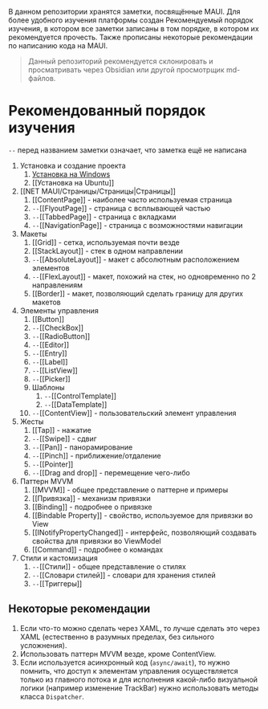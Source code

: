 В данном репозитории хранятся заметки, посвящённые MAUI. Для более удобного изучения платформы создан Рекомендуемый порядок изучения, в котором все заметки записаны в том порядке, в котором их рекомендуется прочесть. Также прописаны некоторые рекомендации по написанию кода на MAUI.

> Данный репозиторий рекомендуется склонировать и просматривать через Obsidian или другой просмотрщик md-файлов.

# Рекомендованный порядок изучения

`--` перед названием заметки означает, что заметка ещё не написана

1. Установка и создание проекта
	1. [Установка на Windows](Установка/Установка#20на%20Windows.md)
	2. [[Установка на Ubuntu]]
2. [[NET MAUI/Страницы/Страницы|Страницы]]
	1. [[ContentPage]] - наиболее часто используемая страница
	2. `--`[[FlyoutPage]] - страница с всплывающей частью
	3. `--`[[TabbedPage]] - страница с вкладками
	4. `--`[[NavigationPage]] - страница с возможностями навигации
3. Макеты
	1. [[Grid]] - сетка, используемая почти везде
	2. [[StackLayout]] - стек в одном направлении
	3. `--`[[AbsoluteLayout]] - макет с абсолютным расположением элементов
	4. `--`[[FlexLayout]] - макет, похожий на стек, но одновременно по 2 направлениям
	5. [[Border]] - макет, позволяющий сделать границу для других макетов
4. Элементы управления
	1. [[Button]]
	2. `--`[[CheckBox]]
	3. `--`[[RadioButton]]	
	4. `--`[[Editor]]
	5. `--`[[Entry]]
	6. `--`[[Label]]
	7. `--`[[ListView]]
	8. `--`[[Picker]]
	9. Шаблоны
		1. `--`[[ControlTemplate]]
		2. `--`[[DataTemplate]]
	10. `--`[[ContentView]] - пользовательский элемент управления
5. Жесты
	1. [[Tap]] - нажатие
	2. `--`[[Swipe]] - сдвиг
	3. `--`[[Pan]] - панорамирование
	4. `--`[[Pinch]] - приближение/отдаление
	5. `--`[[Pointer]]
	6. `--`[[Drag and drop]] - перемещение чего-либо
6. Паттерн MVVM
	1. [[MVVM]] - общее представление о паттерне и примеры
	2. [[Привязка]] - механизм привязки
	3. [[Binding]] - подробнее о привязке
	4. [[Bindable Property]] - свойство, используемое для привязки во View
	5. [[INotifyPropertyChanged]] - интерфейс, позволяющий создавать свойства для привязки во ViewModel
	6. [[Command]] - подробнее о командах
7.  Стили и кастомизация
	1. `--`[[Стили]] - общее представление о стилях
	2. `--`[[Словари стилей]] - словари для хранения стилей
	3. `--`[[Триггеры]]

## Некоторые рекомендации

1. Если что-то можно сделать через XAML, то лучше сделать это через XAML (естественно в разумных пределах, без сильного усложнения).
2. Использовать паттерн MVVM везде, кроме ContentView.
3. Если используется асинхронный код (`async/await`), то нужно помнить, что доступ к элементам управления осуществляется только из главного потока и для исполнения какой-либо визуальной логики (например изменение TrackBar) нужно использовать методы класса `Dispatcher`.
